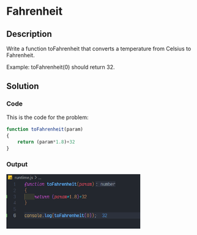 # Fahrenheit

## Description

Write a function toFahrenheit that converts a temperature from Celsius to Fahrenheit.

Example: toFahrenheit(0) should return 32.

## Solution

### Code

This is the code for the problem:

```JavaScript
function toFahrenheit(param)
{
    return (param*1.8)+32
}
```

### Output

<img src="./../Images/fa.png" alt="drawing" style="width:350px;"/><br>
